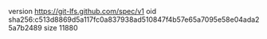 version https://git-lfs.github.com/spec/v1
oid sha256:c513d8869d5a117fc0a837938ad510847f4b57e65a7095e58e04ada25a7b2489
size 11880
